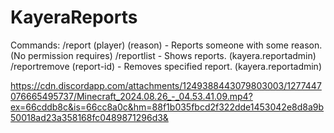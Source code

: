 # KayeraReports

Commands:
/report (player) (reason) - Reports someone with some reason. (No permission requires)
/reportlist - Shows reports. (kayera.reportadmin)
/reportremove (report-id) - Removes specified report. (kayera.reportadmin)

https://cdn.discordapp.com/attachments/1249388443079803003/1277447076665495737/Minecraft_2024.08.26_-_04.53.41.09.mp4?ex=66cddb8c&is=66cc8a0c&hm=88f1b035fbcd2f322dde1453042e8d8a9b50018ad23a358168fc0489871296d3&
